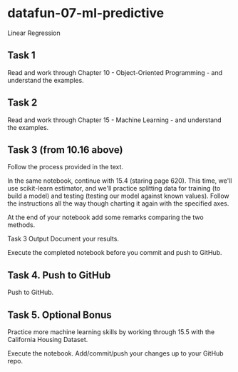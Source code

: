 # datafun-07-ml-predictive
Linear Regression

## Task 1
Read and work through Chapter 10 - Object-Oriented Programming - and understand the examples. 

## Task 2
Read and work through Chapter 15 - Machine Learning - and understand the examples. 

## Task 3 (from 10.16 above)
Follow the process provided in the text. 

In the same notebook, continue with 15.4 (staring page 620). 
This time, we'll use scikit-learn estimator, and we'll practice splitting data for training (to build a model) and testing (testing our model against known values). 
Follow the instructions all the way though charting it again with the specified axes.

At the end of your notebook add some remarks comparing the two methods. 

Task 3 Output
Document your results.

Execute the completed notebook before you commit and push to GitHub. 

## Task 4. Push to GitHub
Push to GitHub.

## Task 5. Optional Bonus
Practice more machine learning skills by working through 15.5 with the California Housing Dataset.

Execute the notebook.
Add/commit/push your changes up to your GitHub repo. 
